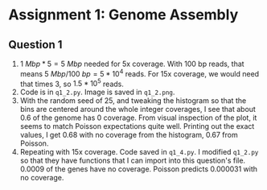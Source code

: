 # Assignment 1: Genome Assembly

## Question 1
1. $1 \ Mbp * 5 = 5\ Mbp$ needed for 5x coverage. With 100 bp reads, that means $5\ Mbp / 100\ bp = 5*10^4$ reads. For 15x coverage, we would need that times 3, so $1.5*10^5$ reads.
2. Code is in `q1_2.py`. Image is saved in `q1_2.png`. 
3. With the random seed of 25, and tweaking the histogram so that the bins are centered around the whole integer coverages, I see that about $0.6%$ of the genome has 0 coverage. From visual inspection of the plot, it seems to match Poisson expectations quite well. Printing out the exact values, I get $0.68%$ with no coverage from the histogram, $0.67%$ from Poisson.
4. Repeating with 15x coverage. Code saved in `q1_4.py`. I modified `q1_2.py` so that they have functions that I can import into this question's file. $0.0009%$ of the genes have no coverage. Poisson predicts $0.000031%$ with no coverage. 
